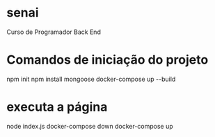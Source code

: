 # senai
Curso de Programador Back End

# Comandos de iniciação do projeto
npm init
npm install mongoose
docker-compose up --build

# executa a página
node index.js
docker-compose down 
docker-compose up